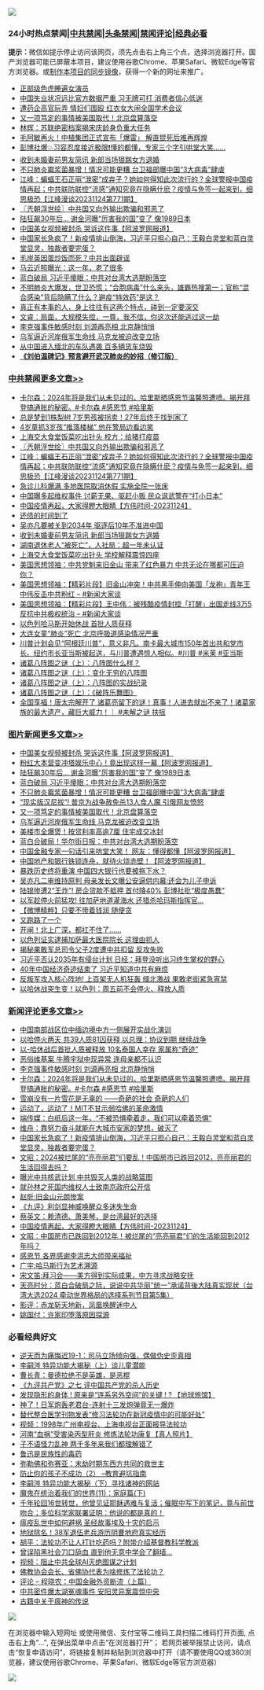 ![](https://raw.githubusercontent.com/jsvpn/jsproxy/dev/64photo/fqnews-qr.jpg)

<div id="tt">
<h3>24小时热点禁闻|<a href="#%E4%B8%AD%E5%85%B1%E7%A6%81%E9%97%BB%E6%9B%B4%E5%A4%9A%E6%96%87%E7%AB%A0">中共禁闻</a>|<a href="#%E5%9B%BE%E7%89%87%E6%96%B0%E9%97%BB%E6%9B%B4%E5%A4%9A%E6%96%87%E7%AB%A0">头条禁闻</a>|<a href="#%E6%96%B0%E9%97%BB%E8%AF%84%E8%AE%BA%E6%9B%B4%E5%A4%9A%E6%96%87%E7%AB%A0">禁闻评论|<a href="#%E5%BF%85%E7%9C%8B%E7%BB%8F%E5%85%B8%E5%A5%BD%E6%96%87">经典必看</a></h3>
<div><b>提示：</b>微信如提示停止访问该网页，须先点击右上角三个点，选择浏览器打开。国产浏览器可能已屏蔽本项目，建议使用谷歌Chrome、苹果Safari、微软Edge等官方浏览器。或<a href="%E5%88%B6%E4%BD%9Cgit%E7%A6%81%E9%97%BB%E9%95%9C%E5%83%8F.md">制作本项目的同步镜像</a>，获得一个新的网址来推广。</div>
<ul>

<li><a href="/cnnews/20231125/1965623.md">正部级色虎睡遍女演员</a></li>
<li><a href="/baitai/20231125/1965548.md">中国失业状况远比官方数据严重 习无牌可打 消费者信心低迷</a></li>
<li><a href="/baitai/20231125/1965555.md">遭药企高官玩弄 情妇们围殴 红衣女大闹全国学术会议</a></li>
<li><a href="/topimagenews/20231125/1965604.md">又一项笃定的事情被美国取代！北京盘算落空</a></li>
<li><a href="/lifebaike/20231125/1965576.md">林辉：苏联绝密档案揭宋庆龄身负重大任务</a></li>
<li><a href="/baitai/20231125/1965556.md">毛阿敏再火！中植集团正式宣布「爆雷」 解直锟死后难再辉煌</a></li>
<li><a href="/sohnews/20231125/1965816.md">彭博社爆💥习容忍度接近极限❗️懂的都懂，专家三个字引哄堂大笑……</a></li>
<li><a href="/cbnews/20231125/1965618.md">收到未婚妻前男友简讯 新郎当场狠踹女方退婚</a></li>
<li><a href="/topimagenews/20231125/1965676.md">不只肺炎霉浆菌暴增！情况可能更糟 台卫福部曝中国“3大病毒”肆虐</a></li>
<li><a href="/cbnews/20231125/1965702.md">江峰：蝙蝠王石正丽“泄密”成弃子？她如何得知此次流行的？全球警报中国疫情再起；中共联防联控“流感”通知究竟在隐瞒什麽？疫情与免签一起来到，细思极恐【江峰漫谈20231124第771期】</a></li>
<li><a href="/cbnews/20231125/1965744.md">〖兲朝浮世绘〗中共国又向外输出欺骗和邪恶了</a></li>
<li><a href="/topimagenews/20231125/1965779.md">陆狂飙30年后… 谢金河曝“厉害我的国”变了 像1989日本</a></li>
<li><a href="/topimagenews/20231125/1965820.md">中国美女视频被封杀 哭诉这件事【阿波罗网报道】</a></li>
<li><a href="/comments/20231125/1965686.md">中国家长急疯了！新疫情排山倒海，习近平只担心自己：王毅白灵堂和蓝白灵堂显灵，独裁者要完蛋？</a></li>
<li><a href="/cnnews/20231125/1965774.md">毛岸英因蛋炒饭而死？中共出面辟谣</a></li>
<li><a href="/cnnews/20231125/1965632.md">马云近照曝光：这一年，老了很多</a></li>
<li><a href="/topimagenews/20231125/1965746.md">蓝白破局 习近平傻眼：中共对台湾大选期盼落空</a></li>
<li><a href="/sohnews/20231125/1965602.md">不明肺炎大爆发，世卫恐慌；“合胞病毒”什么来头，雄霸热搜第一；官称“混合感染”背后隐瞒了什么？避疫“特效药”是这？</a></li>
<li><a href="/lifebaike/20231125/1965784.md">真正有本事的人，身上往往有这两个特点，碰到一定要深交</a></li>
<li><a href="/sohnews/20231125/1965823.md">文睿：局面，大规模失控，一尊，我不信，你这次还能逃过这一劫</a></li>
<li><a href="/comments/20231125/1965856.md">李克强事件敏感时刻 刘源再亮相 北京静悄悄</a></li>
<li><a href="/topimagenews/20231125/1965603.md">乌军逼近河岸俄军生命线 马克龙被迫改变立场</a></li>
<li><a href="/itnews/20231125/1965763.md">从中国进入缅北的车队遇袭 百多辆货车烧毁</a></li>
<li><b><a href="/comments/20200207/1272816.md" target="_blank">《刘伯温碑记》预言避开武汉肺炎的妙招（修订版）</a></b></li>
</ul>
</div>

<div class="catlist">
<h3><a href="/cbnews/" target="_blank">中共禁闻</a><span><a href="/cbnews/" target="_blank" rel="nofollow">更多文章>></a></span></h3>
<ul>
<li><a href="/comments/20231125/1965847.md" target="_blank">卡尔森：2024年将是我们从未见过的。哈里斯晒感恩节温馨照遭喷。揭开拜登搞通胀的秘密。#卡尔森 #感恩节 #哈里斯</a></li>
<li><a href="/cbnews/20231125/1965789.md" target="_blank">总是梦到1株梨树 7岁男孩被拐卖！27年后终于找到家了</a></li>
<li><a href="/cbnews/20231125/1965757.md" target="_blank">4岁童抓3岁孩“推落楼梯” 他在警局边看边笑</a></li>
<li><a href="/cbnews/20231125/1965747.md" target="_blank">上海交大食堂饭菜吃出针头 校方：给猪打疫苗</a></li>
<li><a href="/cbnews/20231125/1965744.md" target="_blank">〖兲朝浮世绘〗中共国又向外输出欺骗和邪恶了</a></li>
<li><a href="/cbnews/20231125/1965702.md" target="_blank">江峰：蝙蝠王石正丽“泄密”成弃子？她如何得知此次流行的？全球警报中国疫情再起；中共联防联控“流感”通知究竟在隐瞒什麽？疫情与免签一起来到，细思极恐【江峰漫谈20231124第771期】</a></li>
<li><a href="/cbnews/20231125/1965687.md" target="_blank">急诊儿科爆满 多地医院取消休假 实施全院一张床</a></li>
<li><a href="/cbnews/20231125/1965677.md" target="_blank">中国曝多起维权事件 讨薪无果、驱赶小贩 民众讽武警在“打小日本”</a></li>
<li><a href="/comments/20231125/1965650.md" target="_blank">中国疫情再起，大家得瞪大眼睛【方伟时间-20231124】</a></li>
<li><a href="/cbnews/20231125/1965641.md" target="_blank">还债的时间到了</a></li>
<li><a href="/cbnews/20231125/1965640.md" target="_blank">吴亦凡要被关到2034年 驱逐后10年不准进中国</a></li>
<li><a href="/cbnews/20231125/1965618.md" target="_blank">收到未婚妻前男友简讯 新郎当场狠踹女方退婚</a></li>
<li><a href="/cbnews/20231125/1965617.md" target="_blank">湖南退休老人“被死亡”，人社局：超一年未认证</a></li>
<li><a href="/cbnews/20231125/1965616.md" target="_blank">上海交大食堂饭菜吃出针头 学校解释震惊四座</a></li>
<li><a href="/cbnews/20231125/1965560.md" target="_blank">美国思想领袖：中共党魁来旧金山 带来了红色暴力 中共无论在哪都可压迫你？</a></li>
<li><a href="/cbnews/20231125/1965552.md" target="_blank">美国思想领袖：【精彩片段】旧金山冲突！中共黑手伸向美国「龙袍」青年王中伟反击中共粉红 &#8211; #新闻大家谈</a></li>
<li><a href="/cbnews/20231125/1965551.md" target="_blank">美国思想领袖：【精彩片段】王中伟：被残酷疫情封控「打醒」出国走线3万5 反抗中共极权统治 &#8211; #新闻大家谈</a></li>
<li><a href="/cbnews/20231125/1965517.md" target="_blank">以色列哈马斯开始休战 首批人质获释</a></li>
<li><a href="/cbnews/20231124/1965435.md" target="_blank">大连女童“肺炎”死亡 北京呼吸道感染情况严重</a></li>
<li><a href="/comments/20231124/1965412.md" target="_blank">川普计划会见“阿根廷川普”，意义非凡。南卡最大城市150年首出共和党市长。纽约市长亚当斯被起送，与川普遭遇惊人相似。#川普 #米莱 #亚当斯</a></li>
<li><a href="/comments/20231124/1965404.md" target="_blank">诸葛八阵图之谜（上）：八阵图什么样？</a></li>
<li><a href="/comments/20231124/1965403.md" target="_blank">诸葛八阵图之谜（上）：变化无穷的八阵图</a></li>
<li><a href="/comments/20231124/1965402.md" target="_blank">诸葛八阵图之谜（上）：八阵图的实战纪录</a></li>
<li><a href="/comments/20231124/1965401.md" target="_blank">诸葛八阵图之谜（上）：《破阵乐舞图》</a></li>
<li><a href="/comments/20231124/1965390.md" target="_blank">全国享福！唐太宗解开了 诸葛亮留下的谜！真事！人进去就出不来了！诸葛家族的最大遗产，藏巨大威力！｜ #未解之谜 扶摇</a></li>

</ul>
</div>
<div class="catlist">
<h3><a href="/topimagenews/" target="_blank">图片新闻</a><span><a href="/topimagenews/" target="_blank" rel="nofollow">更多文章>></a></span></h3>
<ul>
<li><a href="/topimagenews/20231125/1965820.md" target="_blank">中国美女视频被封杀 哭诉这件事【阿波罗网报道】</a></li>
<li><a href="/topimagenews/20231125/1965802.md" target="_blank">粉红大本营变冲塔娱乐中心！竟出现这样一幕【阿波罗网报道】</a></li>
<li><a href="/topimagenews/20231125/1965779.md" target="_blank">陆狂飙30年后… 谢金河曝“厉害我的国”变了 像1989日本</a></li>
<li><a href="/topimagenews/20231125/1965746.md" target="_blank">蓝白破局 习近平傻眼：中共对台湾大选期盼落空</a></li>
<li><a href="/topimagenews/20231125/1965676.md" target="_blank">不只肺炎霉浆菌暴增！情况可能更糟 台卫福部曝中国“3大病毒”肆虐</a></li>
<li><a href="/topimagenews/20231125/1965675.md" target="_blank">“现实版汉尼拔”! 普京为战争赦免杀13人食人魔 引俄网友愤怒</a></li>
<li><a href="/topimagenews/20231125/1965604.md" target="_blank">又一项笃定的事情被美国取代！北京盘算落空</a></li>
<li><a href="/topimagenews/20231125/1965603.md" target="_blank">乌军逼近河岸俄军生命线 马克龙被迫改变立场</a></li>
<li><a href="/topimagenews/20231125/1965520.md" target="_blank">美楼市全爆煲！按贷利率高逾7厘 住宅成交冰封</a></li>
<li><a href="/topimagenews/20231125/1965491.md" target="_blank">蓝白合破局！华尔街日报：中共对台湾大选期盼落空</a></li>
<li><a href="/topimagenews/20231125/1965490.md" target="_blank">中国金融专家一句话引来哄堂大笑！ 网友：懂得都懂【阿波罗网报道】</a></li>
<li><a href="/topimagenews/20231124/1965369.md" target="_blank">中国地产和银行铁锁连舟，就待火烧赤壁！【阿波罗网报道】</a></li>
<li><a href="/topimagenews/20231124/1965354.md" target="_blank">暴跌历史终将重演 中国四大银行也要被拖下水？</a></li>
<li><a href="/topimagenews/20231124/1965335.md" target="_blank">吴亦凡二审维持原判 母亲发长文曝公安逼供内幕:还会为儿子申诉</a></li>
<li><a href="/topimagenews/20231124/1965323.md" target="_blank">陆银惨遭2“王炸”! 房企贷款不抵押 首付降40% 彭博社批“极度愚蠢”</a></li>
<li><a href="/topimagenews/20231124/1965322.md" target="_blank">以军趁停火前猛攻! 往加萨地道灌海水 还猎杀哈玛斯指挥官…</a></li>
<li><a href="/topimagenews/20231124/1965243.md" target="_blank">【微博精粹】只要不带着钱润 随便贪</a></li>
<li><a href="/topimagenews/20231124/1965150.md" target="_blank">又跑路了一个</a></li>
<li><a href="/topimagenews/20231124/1965112.md" target="_blank">开闸！北上广深，都扛不住了……</a></li>
<li><a href="/topimagenews/20231123/1965009.md" target="_blank">以色列证实逮捕加萨最大医院院长 这理由抓人</a></li>
<li><a href="/topimagenews/20231123/1964985.md" target="_blank">揭秘果敢军总司令父子2度遭中共扣留 反攻失败</a></li>
<li><a href="/topimagenews/20231123/1964911.md" target="_blank">习近平否认2035年有侵台计划 日经：拜登没听出习终生掌权的野心</a></li>
<li><a href="/topimagenews/20231123/1964893.md" target="_blank">40年中国经济奇迹结束了 习近平知道中共有麻烦</a></li>
<li><a href="/topimagenews/20231123/1964858.md" target="_blank">反叛军攻入核心阵地! 上百架无人机狂轰 缅北激战 果敢老街紧急宵禁</a></li>
<li><a href="/topimagenews/20231123/1964701.md" target="_blank">以哈休战突生变！以色列：周五前不会停火、释放人质</a></li>

</ul>
</div>
<div class="catlist">
<h3><a href="/comments/" target="_blank">新闻评论</a><span><a href="/comments/" target="_blank" rel="nofollow">更多文章>></a></span></h3>
<ul>
<li><a href="/comments/20231126/1965887.md" target="_blank">中国南部战区位中缅边境中方一侧展开实战化演训</a></li>
<li><a href="/comments/20231125/1965859.md" target="_blank">以哈停火两天 共39人质81囚获释 以总理：协议到期 继续战争</a></li>
<li><a href="/comments/20231125/1965858.md" target="_blank">以-哈休战后首批人质被释放 10名泰国人幸存 家属称“奇迹”</a></li>
<li><a href="/comments/20231125/1965857.md" target="_blank">恶俗维基案 牛腾宇狱中现异常 连母亲都不认识</a></li>
<li><a href="/comments/20231125/1965856.md" target="_blank">李克强事件敏感时刻 刘源再亮相 北京静悄悄</a></li>
<li><a href="/comments/20231125/1965847.md" target="_blank">卡尔森：2024年将是我们从未见过的。哈里斯晒感恩节温馨照遭喷。揭开拜登搞通胀的秘密。#卡尔森 #感恩节 #哈里斯</a></li>
<li><a href="/comments/20231125/1965835.md" target="_blank">雪崩没有一片雪花是无辜的 ——奇葩的社会 奇葩的人们</a></li>
<li><a href="/comments/20231125/1965712.md" target="_blank">运动了，运动了！MIT不甘示弱哈佛的革命激情</a></li>
<li><a href="/comments/20231125/1965691.md" target="_blank">端传媒：白纸后这一年，“不被恐惧牵着走，我们可以牵着恐惧”</a></li>
<li><a href="/comments/20231125/1965690.md" target="_blank">维舟：靠努力奋斗就能在大城市安家的梦想，破灭了</a></li>
<li><a href="/comments/20231125/1965686.md" target="_blank">中国家长急疯了！新疫情排山倒海，习近平只担心自己：王毅白灵堂和蓝白灵堂显灵，独裁者要完蛋？</a></li>
<li><a href="/comments/20231125/1965673.md" target="_blank">文昭：2024被烂尾的“亮亮丽君”们要乱！中国房市已跌回2012，亮亮丽君的生活回得去吗？</a></li>
<li><a href="/comments/20231125/1965663.md" target="_blank">曝光中共核武计划 中共毁灭人类的战略篮图</a></li>
<li><a href="/comments/20231125/1965654.md" target="_blank">就孙林之死国内维权人士致南京政府公开信</a></li>
<li><a href="/comments/20231125/1965653.md" target="_blank">赵昕:旧金山元朗惨案</a></li>
<li><a href="/comments/20231125/1965652.md" target="_blank">《九评》利剑显神威唤醒众多迷失生命</a></li>
<li><a href="/comments/20231125/1965651.md" target="_blank">蔡英文：赖清德、萧美琴，是台湾最好的选择</a></li>
<li><a href="/comments/20231125/1965650.md" target="_blank">中国疫情再起，大家得瞪大眼睛【方伟时间-20231124】</a></li>
<li><a href="/comments/20231125/1965615.md" target="_blank">文昭：中国房市已跌回到2012年！被烂尾的“亮亮丽君”们的生活能回到2012年吗？</a></li>
<li><a href="/comments/20231125/1965598.md" target="_blank">感恩节 各界感谢李洪志大师带来福祉</a></li>
<li><a href="/comments/20231125/1965593.md" target="_blank">广宇:哈马斯行为艺术溯源</a></li>
<li><a href="/comments/20231125/1965592.md" target="_blank">宋文笛:拜习会——美方得到实际成果，中方寻求战略安抚</a></li>
<li><a href="/comments/20231125/1965584.md" target="_blank">天亮时分：蓝白合破局之际，说说中共华丽”统一“承诺背後大陆真实现状（台湾大选2024 牵动世界格局的选择系列节目第5集）</a></li>
<li><a href="/comments/20231125/1965575.md" target="_blank">影评：赤龙斩天地新，凤凰唤醒迷中人</a></li>
<li><a href="/comments/20231125/1965574.md" target="_blank">姚国付：许家印堕落原因探源</a></li>

</ul>
</div>

<div class="catlist">
<h3>必看经典好文</h3>
<ul>
<li><a href="/tculture/20190304/1091072.md" target="_blank">逆天而为痛悔迟19-1：司马立场倾向强，偶做伪史歪真相</a></li>
<li><a href="/tculture/xiulian/20160303/508934.md" target="_blank">李嗣涔 特异功能大揭秘（上）谈儿童潜能</a></li>
<li><a href="/comments/20220727/1763613.md" target="_blank">曹长青：曼德拉绝不是英雄，是恶棍</a></li>
<li><a href="/bookonline/20131116/201048.md" target="_blank">《九评共产党》之七 评中国共产党的杀人历史</a></li>
<li><a href="/bannedvideo/20220611/1744386.md" target="_blank">发现隐形的身体 ! 原来是“连系另外空间”的关键 ! ? 【地球旅馆】</a></li>
<li><a href="/cnnews/aboluonews/20150422/388322.md" target="_blank">神了！日军炮轰老君台-连射十三发炮弹竟无一爆炸</a></li>
<li><a href="/comments/20210720/1518906.md" target="_blank">替代整合医学刊物发表“修习法轮功在新冠疫情中的可能好处”</a></li>
<li><a href="/topimagenews/20180331/921716.md" target="_blank">视频：1998年广州电视台、上海电视台正面报导法轮功</a></li>
<li><a href="/comments/20210720/1514622.md" target="_blank">河南“血祸”受害染丙型肝炎 修炼法轮功康复【真人照片】</a></li>
<li><a href="/comments/20190427/1119935.md" target="_blank">子不语怪力乱神 两千多年来我们都理解错了</a></li>
<li><a href="/lishi/20130311/666695.md" target="_blank">鲁迅是民族性的毒药</a></li>
<li><a href="/tculture/20200911/132247.md" target="_blank">弥勒佛和弥赛亚：末劫时期东西方共同的救世主</a></li>
<li><a href="/comments/20230917/1933753.md" target="_blank">防止你的孩子不成功（2） &#8211;教育避坑指南</a></li>
<li><a href="/tculture/xiulian/20160303/508938.md" target="_blank">李嗣涔 特异功能大揭秘（下）寻找诸神的网站</a></li>
<li><a href="/topimagenews/20180530/950691.md" target="_blank">魔鬼在统治着我们的世界(11)：家庭篇(下)</a></li>
<li><a href="/comments/20210827/1614424.md" target="_blank">千年轮回16世转世，他曾见证耶稣遇难与复活；催眠中写下的笔记，竟与前世吻合；多位科学家联署证明：他说的都是真的！</a></li>
<li><a href="/comments/20200618/1346823.md" target="_blank">瘟疫乱世中如何避祸 圣经故事埃及十灾的启示</a></li>
<li><a href="/cbnews/20200531/1337381.md" target="_blank">地狱除名！38军退伍老兵游历阴曹地府真实经历</a></li>
<li><a href="/cbnews/20190215/1081272.md" target="_blank">胡平：法轮功不让人打针吃药吗？附带介绍基督教科学教派</a></li>
<li><a href="/topimagenews/20200928/1404412.md" target="_blank">曾误陷黑社会刀口舔血 直到他无意中学会了翻墙&#8230;</a></li>
<li><a href="/comments/20201221/1451945.md" target="_blank">视频：阻止中共全球AI灭绝图谋之计划</a></li>
<li><a href="/sohnews/20150109/351438.md" target="_blank">佛教协会会长、省佛协代表为啥修炼了法轮功？</a></li>
<li><a href="/ssgc/20230821/1923285.md" target="_blank">评论 &#8211; 程晓农：中国金融外资断流（上篇）</a></li>
<li><a href="/ccpdope/20220806/1768044.md" target="_blank">中共密件爆太湖冤魂事件 安阳灵异案震惊中央</a></li>
<li><a href="/ccpdope/20200531/1337409.md" target="_blank">古籍中关于瘟神的传说</a></li>

</ul>
</div>

![](https://raw.githubusercontent.com/jsvpn/jsproxy/dev/64photo/fqnews-qr.jpg)

在浏览器中输入短网址 或使用微信、支付宝等二维码工具扫描二维码打开页面, 点击右上角"...", 在弹出菜单中点击“在浏览器打开”； 若网页被举报禁止访问，请点击“恢复申请访问”，将链接复制并粘贴到浏览器中打开（请不要使用QQ或360浏览器，建议使用谷歌Chrome、苹果Safari、微软Edge等官方浏览器）

![](https://raw.githubusercontent.com/jsvpn/jsproxy/dev/64photo/wx.jpg)